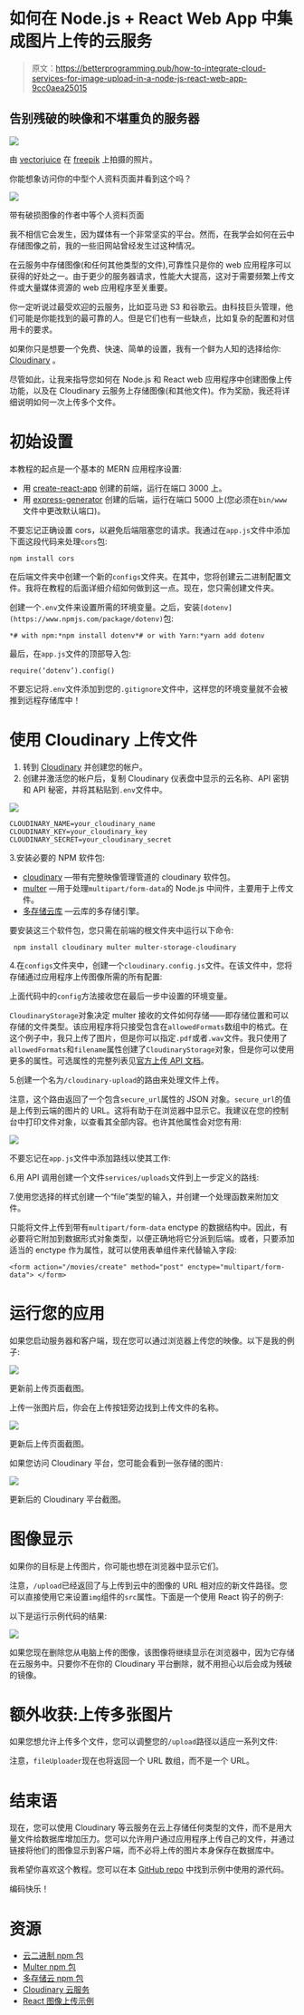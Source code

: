 # 如何在 Node.js + React Web App 中集成图片上传的云服务

> 原文：<https://betterprogramming.pub/how-to-integrate-cloud-services-for-image-upload-in-a-node-js-react-web-app-9cc0aea25015>

## 告别残破的映像和不堪重负的服务器

![](img/3af9a761df1f83ae65286f317ec9a43c.png)

由 [vectorjuice](https://br.freepik.com/search?dates=any&format=search&query=cloud%20service%20vectorjuice&sort=popular) 在 [freepik](http://br.freepik.com) 上拍摄的照片。

你能想象访问你的中型个人资料页面并看到这个吗？

![](img/2d6d03f59369b4dfe4080598ddd4fc24.png)

带有破损图像的作者中等个人资料页面

我不相信它会发生，因为媒体有一个非常坚实的平台。然而，在我学会如何在云中存储图像之前，我的一些旧网站曾经发生过这种情况。

在云服务中存储图像(和任何其他类型的文件),可靠性只是你的 web 应用程序可以获得的好处之一。由于更少的服务器请求，性能大大提高，这对于需要频繁上传文件或大量媒体资源的 web 应用程序至关重要。

你一定听说过最受欢迎的云服务，比如亚马逊 S3 和谷歌云。由科技巨头管理，他们可能是你能找到的最可靠的人。但是它们也有一些缺点，比如复杂的配置和对信用卡的要求。

如果你只是想要一个免费、快速、简单的设置，我有一个鲜为人知的选择给你: [Cloudinary](https://cloudinary.com/) 。

尽管如此，让我来指导您如何在 Node.js 和 React web 应用程序中创建图像上传功能，以及在 Cloudinary 云服务上存储图像(和其他文件)。作为奖励，我还将详细说明如何一次上传多个文件。

# 初始设置

本教程的起点是一个基本的 MERN 应用程序设置:

*   用 [create-react-app](https://reactjs.org/docs/create-a-new-react-app.html) 创建的前端，运行在端口 3000 上。
*   用 [express-generator](https://www.npmjs.com/package/express-generator) 创建的后端，运行在端口 5000 上(您必须在`bin/www`文件中更改默认端口)。

不要忘记正确设置 cors，以避免后端阻塞您的请求。我通过在`app.js`文件中添加下面这段代码来处理`cors`包:

```
npm install cors
```

在后端文件夹中创建一个新的`configs`文件夹。在其中，您将创建云二进制配置文件。我将在教程的后面详细介绍如何做到这一点。现在，您只需创建文件夹。

创建一个`.env`文件来设置所需的环境变量。之后，安装`[dotenv](https://www.npmjs.com/package/dotenv)`包:

```
*# with npm:*npm install dotenv*# or with Yarn:*yarn add dotenv
```

最后，在`app.js`文件的顶部导入包:

```
require(‘dotenv’).config()
```

不要忘记将`.env`文件添加到您的`.gitignore`文件中，这样您的环境变量就不会被推到远程存储库中！

# 使用 Cloudinary 上传文件

1.  转到 [Cloudinary](https://cloudinary.com/) 并创建您的帐户。
2.  创建并激活您的帐户后，复制 Cloudinary 仪表盘中显示的云名称、API 密钥和 API 秘密，并将其粘贴到`.env`文件中。

![](img/11c7bd80ea9ac493bab8cbc7af6b6915.png)

```
CLOUDINARY_NAME=your_cloudinary_name
CLOUDINARY_KEY=your_cloudinary_key
CLOUDINARY_SECRET=your_cloudinary_secret
```

3.安装必要的 NPM 软件包:

*   [cloudinary](https://www.npmjs.com/package/cloudinary) —带有完整映像管理管道的 cloudinary 软件包。
*   [multer](https://www.npmjs.com/package/multer) —用于处理`multipart/form-data`的 Node.js 中间件，主要用于上传文件。
*   [多存储云库](https://www.npmjs.com/package/multer-storage-cloudinary) —云库的多存储引擎。

要安装这三个软件包，您只需在前端的根文件夹中运行以下命令:

```
 npm install cloudinary multer multer-storage-cloudinary
```

4.在`configs`文件夹中，创建一个`cloudinary.config.js`文件。在该文件中，您将存储通过应用程序上传图像所需的所有配置:

上面代码中的`config`方法接收您在最后一步中设置的环境变量。

`CloudinaryStorage`对象决定 multer 接收的文件如何存储——即存储位置和可以存储的文件类型。该应用程序将只接受包含在`allowedFormats`数组中的格式。在这个例子中，我只上传了图片，但是你可以指定`.pdf`或者`.wav`文件。我只使用了`allowedFormats`和`filename`属性创建了`CloudinaryStorage`对象，但是你可以使用更多的属性。可选属性的完整列表见[官方上传 API 文档](https://cloudinary.com/documentation/image_upload_api_reference)。

5.创建一个名为`/cloudinary-upload`的路由来处理文件上传。

注意，这个路由返回了一个包含`secure_url`属性的 JSON 对象。`secure_url`的值是上传到云端的图片的 URL。这将有助于在浏览器中显示它。我建议在您的控制台中打印文件对象，以查看其全部内容。也许其他属性会对您有用:

![](img/e36771c2d1b57a3bd880f7a2cae28f6e.png)

不要忘记在`app.js`文件中添加路线以使其工作:

6.用 API 调用创建一个文件`services/uploads`文件到上一步定义的路线:

7.使用您选择的样式创建一个“file”类型的输入，并创建一个处理函数来附加文件。

只能将文件上传到带有`multipart/form-data` enctype 的数据结构中。因此，有必要将它附加到数据形式对象类型，以便正确地将它分派到后端。或者，只要添加适当的 enctype 作为属性，就可以使用表单组件来代替输入字段:

```
<form action="/movies/create" method="post" enctype="multipart/form-data"> </form>
```

# 运行您的应用

如果您启动服务器和客户端，现在您可以通过浏览器上传您的映像。以下是我的例子:

![](img/a1e59f656b7db25f9838c469450efa59.png)

更新前上传页面截图。

上传一张图片后，你会在上传按钮旁边找到上传文件的名称。

![](img/9375c2d9c27f1624e597f1a923f6caa9.png)

更新后上传页面截图。

如果您访问 Cloudinary 平台，您可能会看到一张存储的图片:

![](img/7d0a7d0832532742bfc3dfd878fd22ef.png)

更新后的 Cloudinary 平台截图。

# 图像显示

如果你的目标是上传图片，你可能也想在浏览器中显示它们。

注意，`/upload`已经返回了与上传到云中的图像的 URL 相对应的新文件路径。您可以直接使用它来设置`img`组件的`src`属性。下面是一个使用 React 钩子的例子:

以下是运行示例代码的结果:

![](img/73169e51af4c26d6c43a036ed73b5a76.png)

如果您现在删除您从电脑上传的图像，该图像将继续显示在浏览器中，因为它存储在云服务中。只要你不在你的 Cloudinary 平台删除，就不用担心以后会成为残破的镜像。

# 额外收获:上传多张图片

如果您想允许上传多个文件，您可以调整您的`/upload`路径以适应一系列文件:

注意，`fileUploader`现在也将返回一个 URL 数组，而不是一个 URL。

# 结束语

现在，您可以使用 Cloudinary 等云服务在云上存储任何类型的文件，而不是用大量文件给数据库增加压力。您可以允许用户通过应用程序上传自己的文件，并通过链接将他们的图像显示到客户端，而不必将上传的图片本身保存在数据库中。

我希望你喜欢这个教程。您可以在本 [GitHub repo](https://github.com/marianamv112/cloud-service-image-upload) 中找到示例中使用的源代码。

编码快乐！

# 资源

*   [云二进制 npm 包](https://www.npmjs.com/package/cloudinary)
*   [Multer npm 包](https://www.npmjs.com/package/multer)
*   [多存储云 npm 包](https://www.npmjs.com/package/multer-storage-cloudinary)
*   [Cloudinary 云服务](https://cloudinary.com/)
*   [React 图像上传示例](https://academind.com/learn/react/snippets/image-upload/)